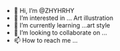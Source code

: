 - 👋 Hi, I’m @ZHYHRHY
- 👀 I’m interested in ... Art illustration 
- 🌱 I’m currently learning ...art style 
- 💞️ I’m looking to collaborate on ...
- 📫 How to reach me ...

<!---
ZHYHRHY/ZHYHRHY is a ✨ special ✨ repository because its `README.md` (this file) appears on your GitHub profile.
You can click the Preview link to take a look at your changes.
--->
